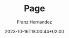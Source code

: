 ---
title: 'Page'
date: 2023-10-16T18:00:44+02:00
# weight: 1
# aliases: ["/first"]
tags: []
author: "Franz Hernandez"
summary: Testo Home
showToc: true
TocOpen: false
draft: false
hidemeta: false
comments: false
description: "Desc Text."
disableShare: false
disableHLJS: false
hideSummary: false
searchHidden: false
ShowReadingTime: true
ShowBreadCrumbs: true
ShowPostNavLinks: true
ShowWordCount: true
ShowRssButtonInSectionTermList: true
UseHugoToc: true
---